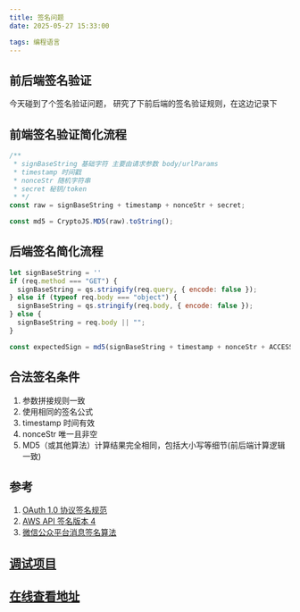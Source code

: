```yaml
---
title: 签名问题
date: 2025-05-27 15:33:00

tags: 编程语言
---
```


## 前后端签名验证

今天碰到了个签名验证问题， 研究了下前后端的签名验证规则，在这边记录下

## 前端签名验证简化流程

```js
/**
 * signBaseString 基础字符 主要由请求参数 body/urlParams
 * timestamp 时间戳
 * nonceStr 随机字符串
 * secret 秘钥/token
 * */
const raw = signBaseString + timestamp + nonceStr + secret;

const md5 = CryptoJS.MD5(raw).toString();
```

## 后端签名简化流程

```js
let signBaseString = ''
if (req.method === "GET") {
  signBaseString = qs.stringify(req.query, { encode: false });
} else if (typeof req.body === "object") {
  signBaseString = qs.stringify(req.body, { encode: false });
} else {
  signBaseString = req.body || "";
}

const expectedSign = md5(signBaseString + timestamp + nonceStr + ACCESS_SECRET);
```

## 合法签名条件

1. 参数拼接规则一致
2. 使用相同的签名公式
3. timestamp 时间有效
4. nonceStr 唯一且非空
5. MD5（或其他算法）计算结果完全相同，包括大小写等细节(前后端计算逻辑一致)


## 参考
1. [OAuth 1.0 协议签名规范](https://oauth.net/core/1.0/#signing_process)
2. [AWS API 签名版本 4](https://docs.aws.amazon.com/general/latest/gr/signature-version-4.html)
3. [微信公众平台消息签名算法](https://developers.weixin.qq.com/doc/offiaccount/Basic_Information/Access_Overview.html#%E6%8A%95%E7%A8%BF%E6%A0%87%E8%AF%81)

## [调试项目](https://github.com/a417420427/sign-validator)

## [在线查看地址](http://secretclubscn.com/sign-validator)